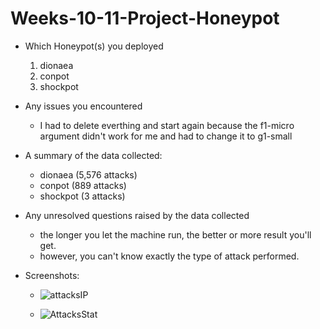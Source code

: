 # Weeks-10-11-Project-Honeypot

* Which Honeypot(s) you deployed
    1. dionaea
    2. conpot
    3. shockpot
  
* Any issues you encountered
    - I had to delete everthing and start again because the f1-micro argument didn't work for me and had to change it to g1-small 
  
* A summary of the data collected: 
    - dionaea (5,576 attacks)
    - conpot (889 attacks)
    - shockpot (3 attacks)
* Any unresolved questions raised by the data collected
    - the longer you let the machine run, the better or more result you'll get. 
    - however, you can't know exactly the type of attack performed. 
    
* Screenshots: 
    - ![attacksIP](https://user-images.githubusercontent.com/24450230/55925035-d61c9280-5bd1-11e9-9875-a81bb79ca344.jpg)


    - ![AttacksStat](https://user-images.githubusercontent.com/24450230/55925043-e3398180-5bd1-11e9-9c8f-bab1c407a248.jpg)
  
